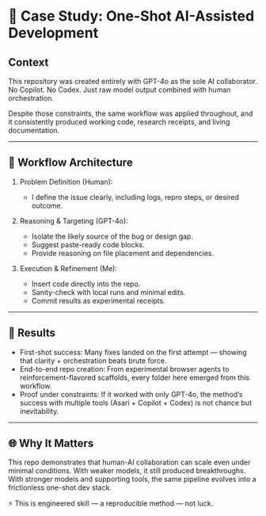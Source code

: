 # 📖 Case Study: One-Shot AI-Assisted Development

## Context

This repository was created entirely with GPT-4o as the sole AI collaborator. No Copilot. No Codex. Just raw model output combined with human orchestration.

Despite those constraints, the same workflow was applied throughout, and it consistently produced working code, research receipts, and living documentation.

---

## 🔧 Workflow Architecture

1. 	Problem Definition (Human):
	- I define the issue clearly, including logs, repro steps, or desired outcome.

2.	Reasoning & Targeting (GPT-4o):
	* Isolate the likely source of the bug or design gap.
	* Suggest paste-ready code blocks.
	* Provide reasoning on file placement and dependencies.

3.	Execution & Refinement (Me):
	* Insert code directly into the repo.
	* Sanity-check with local runs and minimal edits.
	* Commit results as experimental receipts.

---

## 🚀 Results
* First-shot success: Many fixes landed on the first attempt — showing that clarity + orchestration beats brute force.
* End-to-end repo creation: From experimental browser agents to reinforcement-flavored scaffolds, every folder here emerged from this workflow.
* Proof under constraints: If it worked with only GPT-4o, the method’s success with multiple tools (Asari + Copilot + Codex) is not chance but inevitability.

---

## 🌐 Why It Matters

This repo demonstrates that human-AI collaboration can scale even under minimal conditions. With weaker models, it still produced breakthroughs. With stronger models and supporting tools, the same pipeline evolves into a frictionless one-shot dev stack.

⚡ This is engineered skill — a reproducible method — not luck.

